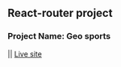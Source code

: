 <h2>React-router project</h2>
<h3>Project Name: Geo sports </h3> || <a href='https://geo-sports.netlify.app/'>Live site</a>
